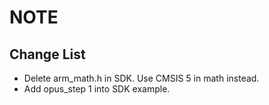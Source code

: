 # NOTE

## Change List

* Delete arm_math.h in SDK. Use CMSIS 5 in math instead.
* Add opus_step 1 into SDK example.